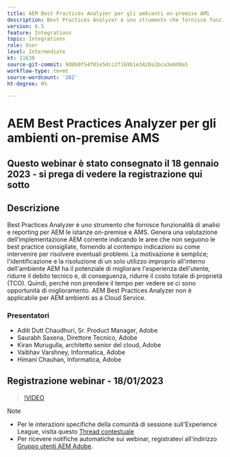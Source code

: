 ```yaml
---
title: AEM Best Practices Analyzer per gli ambienti on-premise AMS
description: Best Practices Analyzer è uno strumento che fornisce funzionalità di analisi e reporting per le istanze di AEM on-premise e AMS. Genera una valutazione dell’implementazione AEM corrente indicando le aree che non seguono le best practice consigliate, fornendo al contempo indicazioni su come intervenire per risolvere eventuali problemi.
version: 6.5
feature: Integrations
topic: Integrations
role: User
level: Intermediate
kt: 11630
source-git-commit: 9d0b0f54f81e5dcc2f169b1e3420a1bca3e8d0a5
workflow-type: tm+mt
source-wordcount: '262'
ht-degree: 0%

---
```


# AEM Best Practices Analyzer per gli ambienti on-premise AMS

## Questo webinar è stato consegnato il 18 gennaio 2023 - si prega di vedere la registrazione qui sotto

## Descrizione

Best Practices Analyzer è uno strumento che fornisce funzionalità di analisi e reporting per AEM le istanze on-premise e AMS. Genera una valutazione dell’implementazione AEM corrente indicando le aree che non seguono le best practice consigliate, fornendo al contempo indicazioni su come intervenire per risolvere eventuali problemi. La motivazione è semplice; l&#39;identificazione e la risoluzione di un solo utilizzo improprio all&#39;interno dell&#39;ambiente AEM ha il potenziale di migliorare l&#39;esperienza dell&#39;utente, ridurre il debito tecnico e, di conseguenza, ridurre il costo totale di proprietà (TCO). Quindi, perché non prendere il tempo per vedere se ci sono opportunità di miglioramento.
AEM Best Practices Analyzer non è applicabile per AEM ambienti as a Cloud Service.

### Presentatori

* Aditi Dutt Chaudhuri, Sr. Product Manager, Adobe
* Saurabh Saxena, Direttore Tecnico, Adobe
* Kiran Murugulla, architetto senior del cloud, Adobe
* Vaibhav Varshney, Informatica, Adobe
* Himani Chauhan, Informatica, Adobe

## Registrazione webinar - 18/01/2023

>[!VIDEO](https://video.tv.adobe.com/v/3413364/)

>[!NOTE]
>
>* Per le interazioni specifiche della comunità di sessione sull&#39;Experience League, visita questo [Thread contestuale](https://bit.ly/3Z6AyM1)
>* Per ricevere notifiche automatiche sui webinar, registratevi all&#39;indirizzo [Gruppo utenti AEM Adobe](https://aem-augs.adobe.com/).